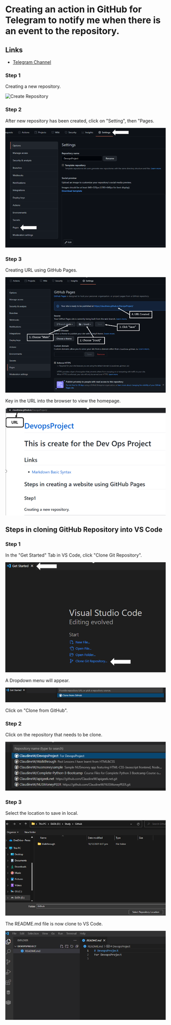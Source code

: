 # Creating an action in GitHub for Telegram to notify me when there is an event to the repository.

## Links

* [Telegram Channel](https://t.me/StayAliveClauAlways_bot)


### **Step 1**

Creating a new repository.

![Create Repository](../Images/CreateRepository.png)

### **Step 2**

After new repository has been created, click on "Setting", then "Pages.

![Settingscreen](Images/Settingscreen.png)

### **Step 3**

Creating URL using GitHub Pages.

![CreateURL](Images/CreateURL.png)

Key in the URL into the browser to view the homepage.

![Website](Images/website.png)



## Steps in cloning GitHub Repository into VS Code

### **Step 1**

In the "Get Started" Tab in VS Code, click "Clone Git Repository".

![Clone Repo Get Started](Images/GetStartedVSCode.png)

A Dropdown menu will appear.

![Clone Dropdown](Images/CloneDropDown1.png)

Click on "Clone from GitHub".

### **Step 2**

Click on the repository that needs to be clone.

![Clone Dropdown](Images/CloneGITrepoVScode.png)

### **Step 3**

Select the location to save in local.

![Save location](Images/savelocation.png)

The README.md file is now clone to VS Code.

![Save location](Images/ReadmeClone.png)
